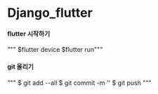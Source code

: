 # Django_flutter


#### flutter 시작하기
""" $flutter device
$flutter run"""

#### git 올리기
""" $ git add --all
$ git commit -m ''
$ git push """
